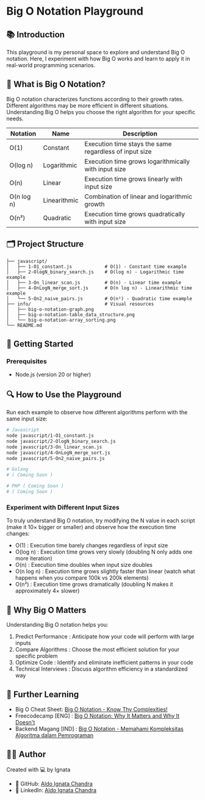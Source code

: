 # Big O Notation Playground

## 📚 Introduction

This playground is my personal space to explore and understand Big O notation. Here, I experiment with how Big O works and learn to apply it in real-world programming scenarios.

## 🧮 What is Big O Notation?

Big O notation characterizes functions according to their growth rates. Different algorithms may be more efficient in different situations. Understanding Big O helps you choose the right algorithm for your specific needs.

| Notation   | Name         | Description                                            |
| ---------- | ------------ | ------------------------------------------------------ |
| O(1)       | Constant     | Execution time stays the same regardless of input size |
| O(log n)   | Logarithmic  | Execution time grows logarithmically with input size   |
| O(n)       | Linear       | Execution time grows linearly with input size          |
| O(n log n) | Linearithmic | Combination of linear and logarithmic growth           |
| O(n²)      | Quadratic    | Execution time grows quadratically with input size     |

## 🗂️ Project Structure

```
├── javascript/
│   ├── 1-O1_constant.js            # O(1) - Constant time example
│   ├── 2-OlogN_binary_search.js    # O(log n) - Logarithmic time example
│   ├── 3-On_linear_scan.js         # O(n) - Linear time example
│   ├── 4-OnLogN_merge_sort.js      # O(n log n) - Linearithmic time example
│   └── 5-On2_naive_pairs.js        # O(n²) - Quadratic time example
├── info/                           # Visual resources
│   ├── big-o-notation-graph.png
│   ├── big-o-notation-table_data_structure.png
│   └── big-o-notation-array_sorting.png
└── README.md
```

## 🚀 Getting Started

### Prerequisites

- Node.js (version 20 or higher)

## 🔍 How to Use the Playground

Run each example to observe how different algorithms perform with the same input size:

```bash
# Javascript
node javascript/1-O1_constant.js
node javascript/2-OlogN_binary_search.js
node javascript/3-On_linear_scan.js
node javascript/4-OnLogN_merge_sort.js
node javascript/5-On2_naive_pairs.js

# Golang
# ( Coming Soon )

# PHP ( Coming Soon )
# ( Coming Soon )

```

### Experiment with Different Input Sizes

To truly understand Big O notation, try modifying the N value in each script (make it 10× bigger or smaller) and observe how the execution time changes:

- O(1) : Execution time barely changes regardless of input size
- O(log n) : Execution time grows very slowly (doubling N only adds one more iteration)
- O(n) : Execution time doubles when input size doubles
- O(n log n) : Execution time grows slightly faster than linear (watch what happens when you compare 100k vs 200k elements)
- O(n²) : Execution time grows dramatically (doubling N makes it approximately 4× slower)

## 🧠 Why Big O Matters

Understanding Big O notation helps you:

1. Predict Performance : Anticipate how your code will perform with large inputs
2. Compare Algorithms : Choose the most efficient solution for your specific problem
3. Optimize Code : Identify and eliminate inefficient patterns in your code
4. Technical Interviews : Discuss algorithm efficiency in a standardized way

## 📖 Further Learning

- Big O Cheat Sheet: [Big O Notation - Know Thy Complexities!](https://www.bigocheatsheet.com/)
- Freecodecamp [ENG] : [Big O Notation: Why It Matters and Why It Doesn't](https://www.freecodecamp.org/news/big-o-notation-why-it-matters-and-why-it-doesnt-1674cfa8a23c/)
- Backend Magang [IND] : [Big O Notation - Memahami Kompleksitas Algoritma dalam Pemrograman](https://www.youtube.com/watch?v=XgKfcZctwA8)

## 👨‍💻 Author

Created with 💻 by Ignata

- 📂 GitHub: [Aldo Ignata Chandra](https://github.com/aldoignatachandra)
- 💼 LinkedIn: [Aldo Ignata Chandra](https://linkedin.com/in/aldoignatachandra)
